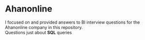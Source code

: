 # Ahanonline
I focused on and provided answers to BI interview questions for the Ahanonline company in this repository.   
Questions just about **SQL** queries
